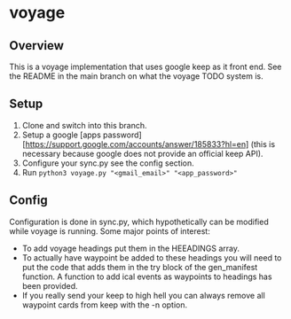 # voyage

## Overview
This is a voyage implementation that uses google keep as it front end.
See the README in the main branch on what the voyage TODO system is.

## Setup
1. Clone and switch into this branch.
2. Setup a google [apps password][https://support.google.com/accounts/answer/185833?hl=en] (this is necessary because google does not provide an official keep API).
3. Configure your sync.py see the config section.
4. Run `python3 voyage.py "<gmail_email>" "<app_password>"`

## Config
Configuration is done in sync.py, which hypothetically can be modified while
voyage is running.
Some major points of interest:
- To add voyage headings put them in the HEEADINGS array.
- To actually have waypoint be added to these headings you will need to put the
  code that adds them in the try block of the gen_manifest function. A function
  to add ical events as waypoints to headings has been provided.
- If you really send your keep to high hell you can always remove all waypoint
  cards from keep with the -n option.
